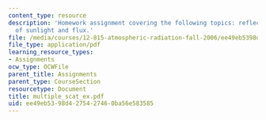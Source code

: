```yaml
---
content_type: resource
description: 'Homework assignment covering the following topics: reflection and transmission
  of sunlight and flux.'
file: /media/courses/12-815-atmospheric-radiation-fall-2006/ee49eb5398d4275427460ba56e583585_multiple_scat_ex.pdf
file_type: application/pdf
learning_resource_types:
- Assignments
ocw_type: OCWFile
parent_title: Assignments
parent_type: CourseSection
resourcetype: Document
title: multiple_scat_ex.pdf
uid: ee49eb53-98d4-2754-2746-0ba56e583585
---
```

